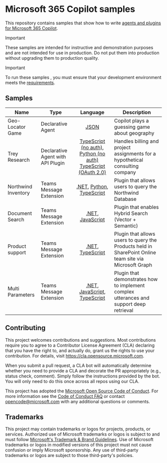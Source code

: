# Microsoft 365 Copilot samples

This repository contains samples that show how to write [agents and plugins for Microsoft 365 Copilot](https://learn.microsoft.com/microsoft-365-copilot/extensibility/).

> [!IMPORTANT]
> These samples are intended for instructive and demonstration purposes and are not intended for use in production. Do not put them into production without upgrading them to production quality.

> [!IMPORTANT]  
> To run these samples , you must ensure that your development environment meets the [requirements](https://learn.microsoft.com/microsoft-365-copilot/extensibility/prerequisites).

## Samples

| Name    | Type |Language | Description
| -------- | --- | :-------: | ------- |
| Geo-Locator Game | Declarative Agent | [JSON](./samples/cext-geolocator-game) | Copilot plays a guessing game about geography |
| Trey Research | Declarative Agent with API Plugin | [TypeScript (no auth)](./samples//cext-trey-research/), [Python (no auth)](./samples/cext-trey-research-python) [TypeScript (OAuth 2.0)](./samples/cext-trey-research-auth/) | Handles billing and project assignments for a hypothetical consulting company |
| Northwind Inventory | Teams Message Extension | [.NET](./samples/msgext-northwind-inventory-csharp), [Python](./samples/msgext-northwind-inventory-python), [TypeScript](./samples/msgext-northwind-inventory-ts) | Plugin that allows users to query the Northwind Database
| Document Search | Teams Message Extension | [.NET](./samples/msgext-doc-search-csharp), [JavaScript](./samples/msgext-doc-search-js) | Plugin that enables Hybrid Search (Vector + Semantic)
| Product support | Teams Message Extension | [.NET](./samples/msgext-product-support-sso-csharp), [TypeScript](./samples/msgext-product-support-sso-ts) | Plugin that allows users to query the Products held in SharePoint Online team site via Microsoft Graph
| Multi Parameters | Teams Message Extension | [.NET](./samples/msgext-multiparam-csharp), [JavaScript](./samples/msgext-multiparam-js), [TypeScript](./samples/msgext-multiparam-ts) | Plugin that demonstrates how to implement complex utterances and support deep retrieval

## Contributing

This project welcomes contributions and suggestions.  Most contributions require you to agree to a
Contributor License Agreement (CLA) declaring that you have the right to, and actually do, grant us
the rights to use your contribution. For details, visit <https://cla.opensource.microsoft.com>.

When you submit a pull request, a CLA bot will automatically determine whether you need to provide
a CLA and decorate the PR appropriately (e.g., status check, comment). Simply follow the instructions
provided by the bot. You will only need to do this once across all repos using our CLA.

This project has adopted the [Microsoft Open Source Code of Conduct](https://opensource.microsoft.com/codeofconduct/).
For more information see the [Code of Conduct FAQ](https://opensource.microsoft.com/codeofconduct/faq/) or
contact [opencode@microsoft.com](mailto:opencode@microsoft.com) with any additional questions or comments.

## Trademarks

This project may contain trademarks or logos for projects, products, or services. Authorized use of Microsoft
trademarks or logos is subject to and must follow [Microsoft's Trademark & Brand Guidelines](https://www.microsoft.com/en-us/legal/intellectualproperty/trademarks/usage/general).
Use of Microsoft trademarks or logos in modified versions of this project must not cause confusion or imply Microsoft sponsorship.
Any use of third-party trademarks or logos are subject to those third-party's policies.
